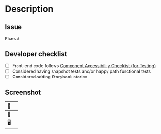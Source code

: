 # Description
<!-- Explain why you've made the changes, and highlight any areas of 'weirdness' -->



## Issue
<!-- If this PR is related to a project, and there's no related issue, link this PR to the project -->

Fixes #

## Developer checklist

- [ ] Front-end code follows [Component Accessibility Checklist (for Testing)](https://github.com/bluedotimpact/bluedot/blob/master/DEVELOPMENT_HANDBOOK.md#component-accessibility-checklist)
- [ ] Considered having snapshot tests and/or happy path functional tests
- [ ] Considered adding Storybook stories

<!-- You might also want to check the tests locally with `npm run test`, although CI will check this for you -->

## Screenshot
<!-- If this PR results in visual changes -->

| 📸 |  |
|---------|---|
| 📱  | <!-- Include a **Mobile** screenshot or screen recording demonstrating your change--> |
| 🖥️ | <!-- Include a **Desktop** screenshot or screen recording demonstrating your change--> |
